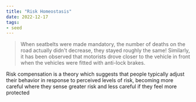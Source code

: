 ```yaml
---
title: "Risk Homeostasis"
date: 2022-12-17
tags:
- seed
---
```


> When seatbelts were made mandatory, the number of deaths on the road actually didn't decrease, they stayed roughly the same! Similarly, it has been observed that motorists drove closer to the vehicle in front when the vehicles were fitted with anti-lock brakes.

Risk compensation is a theory which suggests that people typically adjust their behavior in response to perceived levels of risk, becoming more careful where they sense greater risk and less careful if they feel more protected
